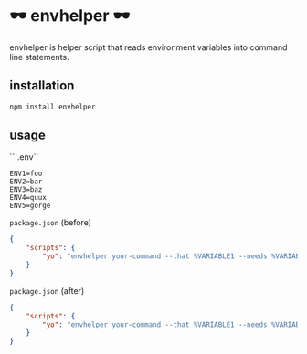 # 🕶 envhelper 🕶
envhelper is helper script that reads environment variables into command line statements.

## installation

```bash
npm install envhelper
```

## usage

```.env``
```.env
ENV1=foo
ENV2=bar
ENV3=baz
ENV4=quux
ENV5=gorge
```

```package.json``` (before)
```json
{
    "scripts": {
        "yo": "envhelper your-command --that %VARIABLE1 --needs %VARIABLE2 --some %VARIABLE3 --variables %VARIABLE1"
    }
}
```

```package.json``` (after)
```json
{
    "scripts": {
        "yo": "envhelper your-command --that %VARIABLE1 --needs %VARIABLE2 --some %VARIABLE3 --variables %VARIABLE1"
    }
}
```